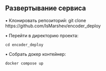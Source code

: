 <h2>Развертывание сервиса</h2>
•  Клонировать репозиторий:
	git clone https://github.com/IsMarshev/encoder_deploy

•  Перейти в директорию проекта:

	cd encoder_deploy

•  Собрать докер контейнер:

	docker compose up	
